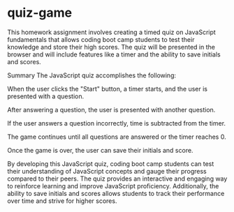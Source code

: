 # quiz-game
This homework assignment involves creating a timed quiz on JavaScript fundamentals that allows coding boot camp students to test their knowledge and store their high scores. The quiz will be presented in the browser and will include features like a timer and the ability to save initials and scores.

Summary
The JavaScript quiz accomplishes the following:

When the user clicks the "Start" button, a timer starts, and the user is presented with a question.

After answering a question, the user is presented with another question.

If the user answers a question incorrectly, time is subtracted from the timer.

The game continues until all questions are answered or the timer reaches 0.

Once the game is over, the user can save their initials and score.

By developing this JavaScript quiz, coding boot camp students can test their understanding of JavaScript concepts and gauge their progress compared to their peers. The quiz provides an interactive and engaging way to reinforce learning and improve JavaScript proficiency. Additionally, the ability to save initials and scores allows students to track their performance over time and strive for higher scores.
